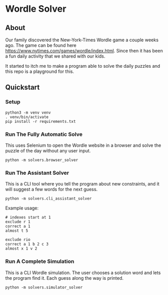 # Wordle Solver

## About
Our family discovered the New-York-Times Wordle game a couple weeks ago.
The game can be found here https://www.nytimes.com/games/wordle/index.html.
Since then it has been a fun daily activity that we shared with our kids.

It started to itch me to make a program able to solve the daily puzzles and this repo is a playground for this.

## Quickstart

### Setup
```
python3 -m venv venv
. venv/bin/activate
pip install -r requirements.txt
```

### Run The Fully Automatic Solve 
This uses Selenium to open the Wordle website in a browser and solve the puzzle of the day without any user input.
```
python -m solvers.browser_solver
```

### Run The Assistant Solver
This is a CLI tool where you tell the program about new constraints, and it will suggest a few words for the next guess.
```
python -m solvers.cli_assistant_solver
```

Example usage:
```
# indexes start at 1
exclude r 1
correct a 1
almost t 5

exclude rio
correct a 1 b 2 c 3
almost x 1 v 2
```

### Run A Complete Simulation
This is a CLI Wordle simulation. The user chooses a solution word and lets the program find it. Each guess along the way is printed. 
```
python -m solvers.simulator_solver
```
